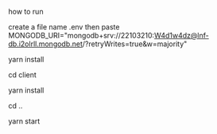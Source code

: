 how to run

create a file name .env then paste MONGODB_URI="mongodb+srv://22103210:W4d1w4dz@lnf-db.i2olrll.mongodb.net/?retryWrites=true&w=majority" 

yarn install

cd client

yarn install

cd ..

yarn start
